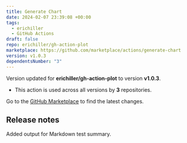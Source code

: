 ```yaml
---
title: Generate Chart
date: 2024-02-07 23:39:08 +00:00
tags:
  - erichiller
  - GitHub Actions
draft: false
repo: erichiller/gh-action-plot
marketplace: https://github.com/marketplace/actions/generate-chart
version: v1.0.3
dependentsNumber: "3"
---
```



Version updated for **erichiller/gh-action-plot** to version **v1.0.3**.
- This action is used across all versions by **3** repositories.

Go to the [GitHub Marketplace](https://github.com/marketplace/actions/generate-chart) to find the latest changes.

## Release notes

Added output for Markdown test summary.
